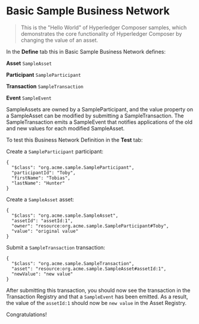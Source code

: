 # Basic Sample Business Network

> This is the "Hello World" of Hyperledger Composer samples, which demonstrates the core functionality of Hyperledger Composer by changing the value of an asset.

In the **Define** tab this in Basic Sample Business Network defines:

**Asset**
`SampleAsset`

**Participant**
`SampleParticipant`

**Transaction**
`SampleTransaction`

**Event**
`SampleEvent`

SampleAssets are owned by a SampleParticipant, and the value property on a SampleAsset can be modified by submitting a SampleTransaction. The SampleTransaction emits a SampleEvent that notifies applications of the old and new values for each modified SampleAsset.

To test this Business Network Definition in the **Test** tab:

Create a `SampleParticipant` participant:

```
{
  "$class": "org.acme.sample.SampleParticipant",
  "participantId": "Toby",
  "firstName": "Tobias",
  "lastName": "Hunter"
}
```

Create a `SampleAsset` asset:

```
{
  "$class": "org.acme.sample.SampleAsset",
  "assetId": "assetId:1",
  "owner": "resource:org.acme.sample.SampleParticipant#Toby",
  "value": "original value"
}
```

Submit a `SampleTransaction` transaction:

```
{
  "$class": "org.acme.sample.SampleTransaction",
  "asset": "resource:org.acme.sample.SampleAsset#assetId:1",
  "newValue": "new value"
}
```

After submitting this transaction, you should now see the transaction in the Transaction Registry and that a `SampleEvent` has been emitted. As a result, the value of the `assetId:1` should now be `new value` in the Asset Registry.

Congratulations!
